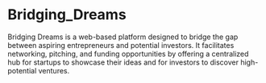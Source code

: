 # Bridging_Dreams
Bridging Dreams is a web-based platform designed to bridge the gap between aspiring entrepreneurs and potential investors. It facilitates networking, pitching, and funding opportunities by offering a centralized hub for startups to showcase their ideas and for investors to discover high-potential ventures.
